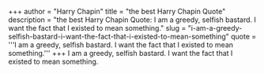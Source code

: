 +++
author = "Harry Chapin"
title = "the best Harry Chapin Quote"
description = "the best Harry Chapin Quote: I am a greedy, selfish bastard. I want the fact that I existed to mean something."
slug = "i-am-a-greedy-selfish-bastard-i-want-the-fact-that-i-existed-to-mean-something"
quote = '''I am a greedy, selfish bastard. I want the fact that I existed to mean something.'''
+++
I am a greedy, selfish bastard. I want the fact that I existed to mean something.
